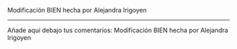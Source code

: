 Modificación BIEN hecha por Alejandra Irigoyen

----
Añade aquí debajo tus comentarios:
Modificación BIEN hecha por Alejandra Irigoyen
<!-- A partir de aquí (esta línea no se muestra) -->
